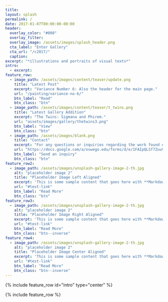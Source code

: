 ```yaml
---
title: 
layout: splash
permalink: /
date: 2017-01-07T00:00:00-00:00
header:
  overlay_color: "#000"
  overlay_filter: 
  overlay_image: /assets/images/splash_header.png
  cta_label: "Enter Gallery"
  cta_url: "/c2017/"
  caption:
excerpt: "*illustrations and portraits of visual texts*"
intro: 
  - excerpt:
feature_row:
  - image_path: /assets/images/content/teaser/update.png
    title: "Latest Post"
    excerpt: "Variance Number 6: Also the header for the main page."
    url: "/painting/variance-no-6/"
    btn_label: "Read"
    btn_class: "btn"
  - image_path: /assets/images/content/teaser/t_twins.png
    title: "Latest Gallery Addition"
    excerpt: "The Twins: Sigmana and Phirem."
    url: "assets/images/gallery/thetwins3.png"
    btn_label: "View"
    btn_class: "btn"
  - image_path: /assets/images/blank.png
    title: "Contact"
    excerpt: "For any questions or inquiries regarding the work found on this portfolio."
    url: "https://docs.google.com/a/oswego.edu/forms/d/e/1FAIpQLSf7Zuu9VQ0Hs1kg9DT3W2bRkm4mTKbBIPUXhywYgEePFzybZw/viewform"
    btn_label: "Send an inquiry"
    btn_class: "btn"
feature_row2:
  - image_path: /assets/images/unsplash-gallery-image-2-th.jpg
    alt: "placeholder image 2"
    title: "Placeholder Image Left Aligned"
    excerpt: 'This is some sample content that goes here with **Markdown** formatting. Left aligned with `type="left"`'
    url: "#test-link"
    btn_label: "Read More"
    btn_class: "btn"
feature_row3:
  - image_path: /assets/images/unsplash-gallery-image-2-th.jpg
    alt: "placeholder image 2"
    title: "Placeholder Image Right Aligned"
    excerpt: 'This is some sample content that goes here with **Markdown** formatting. Right aligned with `type="right"`'
    url: "#test-link"
    btn_label: "Read More"
    btn_class: "btn--inverse"
feature_row4:
  - image_path: /assets/images/unsplash-gallery-image-2-th.jpg
    alt: "placeholder image 2"
    title: "Placeholder Image Center Aligned"
    excerpt: 'This is some sample content that goes here with **Markdown** formatting. Centered with `type="center"`'
    url: "#test-link"
    btn_label: "Read More"
    btn_class: "btn--inverse"
---
```


{% include feature_row id="intro" type="center" %}

{% include feature_row %}

